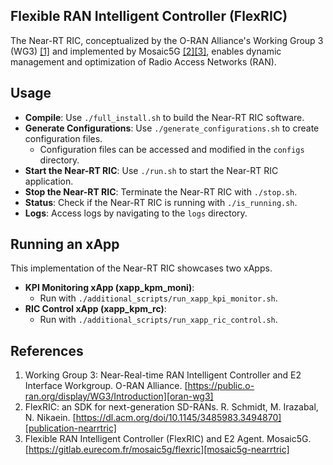 ## Flexible RAN Intelligent Controller (FlexRIC)

The Near-RT RIC, conceptualized by the O-RAN Alliance's Working Group 3 (WG3) [[1]][oran-wg3] and implemented by Mosaic5G [[2]][publication-nearrtric][[3]][mosaic5g-nearrtric], enables dynamic management and optimization of Radio Access Networks (RAN).

## Usage

- **Compile**: Use `./full_install.sh` to build the Near-RT RIC software.
- **Generate Configurations**: Use `./generate_configurations.sh` to create configuration files.
  - Configuration files can be accessed and modified in the `configs` directory.
- **Start the Near-RT RIC**: Use `./run.sh` to start the Near-RT RIC application.
- **Stop the Near-RT RIC**: Terminate the Near-RT RIC with `./stop.sh`.
- **Status**: Check if the Near-RT RIC is running with `./is_running.sh`.
- **Logs**: Access logs by navigating to the `logs` directory.

## Running an xApp

This implementation of the Near-RT RIC showcases two xApps.

- **KPI Monitoring xApp (xapp_kpm_moni)**:
  - Run with `./additional_scripts/run_xapp_kpi_monitor.sh`.
- **RIC Control xApp (xapp_kpm_rc)**:
  - Run with `./additional_scripts/run_xapp_ric_control.sh`.

## References

1. Working Group 3: Near-Real-time RAN Intelligent Controller and E2 Interface Workgroup. O-RAN Alliance. [https://public.o-ran.org/display/WG3/Introduction][oran-wg3]
2. FlexRIC: an SDK for next-generation SD-RANs. R. Schmidt, M. Irazabal, N. Nikaein. [https://dl.acm.org/doi/10.1145/3485983.3494870][publication-nearrtric]
3. Flexible RAN Intelligent Controller (FlexRIC) and E2 Agent. Mosaic5G. [https://gitlab.eurecom.fr/mosaic5g/flexric][mosaic5g-nearrtric]

<!-- References -->

[oran-wg3]: https://public.o-ran.org/display/WG3/Introduction
[publication-nearrtric]: https://dl.acm.org/doi/10.1145/3485983.3494870
[mosaic5g-nearrtric]: https://gitlab.eurecom.fr/mosaic5g/flexric
